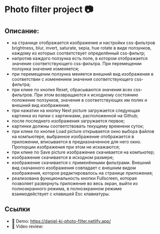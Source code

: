 # Photo filter project 📷

## Описание:
- на странице отображается изображение и настройки css-фильтров brightness, blur, invert, saturate, sepia, hue rotate в виде ползунков, каждому из которых соответствует определённый css-фильтр;
- напротив каждого ползунка есть поле, в котором отображается значение соответствующего css-фильтра. При перемещении ползунка значение изменяется;
- при перемещении ползунка меняется внешний вид изображения в соответствии с изменением значения соответствующего css-фильтра;
- при клике по кнопке Reset, сбрасываются значения всех css-фильтров. При этом возвращаются к исходному состоянию положение ползунков, значения в соответствующих им полях и внешний вид изображения;
- при нажатии на кнопку Next picture загружается следующая картинка из папки с картинками, расположенной на Github;
- после последнего изображения загружается первое;
- картинки должны соответствовать текущему времнени суток;
- при клике по кнопке Load picture открывается окно выбора файлов на компьютере, выбранное изображение отображается в приложении, вписывается в предназначенное для него окно. Пропорции изображения при этом не искажаются;
- при клике по Save picture изображение скачивается на компьютер;
- изображение скачивается в исходном размере;
- изображение скачивается с применёнными фильтрами. Внешний вид скачанного изображения совпадает с внешним видом изображения, которое редактировалось на странице приложения;
- реализована функциональность кнопки Fullscreen, которая позволяет развернуть приложение во весь экран, выйти из полноэкранного режима, в полноэкранном режиме взаимодействует с клавишей Esc клавиатуры.

## Ссылки
- 📌 Demo: https://daniel-ki-photo-filter.netlify.app/
- 📌 Video review: 